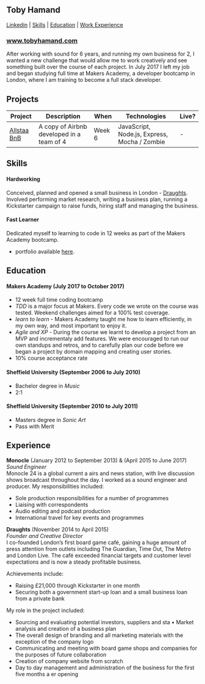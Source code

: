 ## Toby Hamand

[Linkedin](https://www.linkedin.com/in/toby-hamand) | [Skills](https://github.com/Tobold/CV#skills) | [Education](https://github.com/Tobold/CV#education) | [Work Experience](https://github.com/Tobold/CV#experience)

### www.tobyhamand.com

After working with sound for 6 years, and running my own business for 2, I wanted a new challenge that would allow me to work creatively and see something built over the course of each project. In July 2017 I left my job and began studying full time at Makers Academy, a developer bootcamp in London, where I am training to become a full stack developer.

## Projects

Project | Description | When | Technologies | Live?
------- | ----------- | ---- | ------------ | ------
[Allstaa BnB](https://github.com/tobold/allstaas-bnb) | A copy of Airbnb developed in a team of 4 | Week 6 | JavaScript, Node.js, Express, Mocha / Zombie | -

## Skills

#### Hardworking

Conceived, planned and opened a small business in London - [Draughts](http://www.draughtslondon.com). Involved performing market research, writing a business plan, running a Kickstarter campaign to raise funds, hiring staff and managing the business.

#### Fast Learner

Dedicated myself to learning to code in 12 weeks as part of the Makers Academy bootcamp.

- portfolio available [here](https://github.com/tobold).

## Education

#### Makers Academy (July 2017 to October 2017)
- 12 week full time coding bootcamp
- *TDD* is a major focus at Makers. Every code we wrote on the course was tested. Weekend challenges aimed for a 100% test coverage.
- *learn to learn* - Makers Academy taught me how to learn efficiently, in my own way, and most important to enjoy it.
- *Agile and XP* - During the course we learnt to develop a project from an MVP and incrementaly add features. We were encouraged to run our own standups and retros, and to carefully plan our code before we began a project by domain mapping and creating user stories.
- 10% course acceptance rate


#### Sheffield University (September 2006 to July 2010)
- Bachelor degree in *Music*
- 2:1

#### Sheffield University (September 2010 to July 2011)
- Masters degree in *Sonic Art*
- Pass with Merit

## Experience

**Monocle** (January 2012 to September 2013) & (April 2015 to June 2017)  
*Sound Engineer*  
Monocle 24 is a global current a airs and news station, with live discussion shows broadcast throughout the day. I worked as a sound engineer and producer.
My responsibilities included:
- Sole production responsibilities for a number of programmes
- Liaising with correspondents
- Audio editing and podcast production
- International travel for key events and programmes

**Draughts** (November 2014 to April 2015)  
*Founder and Creative Director*  
I co-founded London’s first board game café, gaining a huge amount of press attention from outlets including The Guardian, Time Out, The Metro and London Live. The café exceeded financial targets and customer level expectations and is now a steady profitable business.

Achievements include:
- Raising £21,000 through Kickstarter in one month
- Securing both a government start-up loan and a small business loan from a private bank

My role in the project included:
- Sourcing and evaluating potential investors, suppliers and sta  • Market analysis and creation of a business plan
- The overall design of branding and all marketing materials with the exception of the company logo
- Communicating and meeting with board game shops and companies for the purposes of future collaboration
- Creation of company website from scratch
- Day to day management and administration of the business for the first five months a er opening
